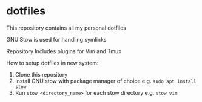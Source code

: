 # dotfiles

This repository contains all my personal dotfiles

GNU Stow is used for handling symlinks

Repository Includes plugins for Vim and Tmux

How to setup dotfiles in new system:
1. Clone this repository
2. Install GNU stow with package manager of choice e.g. `sudo apt install stow`
3. Run `stow <directory_name>` for each stow directory e.g. `stow vim`
